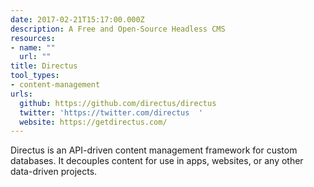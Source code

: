 ```yaml
---
date: 2017-02-21T15:17:00.000Z
description: A Free and Open-Source Headless CMS
resources:
- name: ""
  url: ""
title: Directus
tool_types:
- content-management
urls:
  github: https://github.com/directus/directus
  twitter: 'https://twitter.com/directus  '
  website: https://getdirectus.com/
---
```


Directus is an API-driven content management framework for custom databases. It decouples content for use in apps, websites, or any other data-driven projects.
